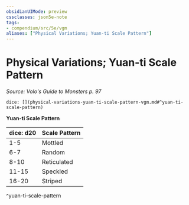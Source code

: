 ```yaml
---
obsidianUIMode: preview
cssclasses: json5e-note
tags:
- compendium/src/5e/vgm
aliases: ["Physical Variations; Yuan-ti Scale Pattern"]
---
```

# Physical Variations; Yuan-ti Scale Pattern
*Source: Volo's Guide to Monsters p. 97* 

`dice: [](physical-variations-yuan-ti-scale-pattern-vgm.md#^yuan-ti-scale-pattern)`

**Yuan-ti Scale Pattern**

| dice: d20 | Scale Pattern |
|-----------|---------------|
| 1-5 | Mottled |
| 6-7 | Random |
| 8-10 | Reticulated |
| 11-15 | Speckled |
| 16-20 | Striped |
^yuan-ti-scale-pattern
